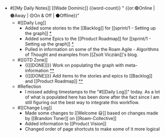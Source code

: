 - #[[My Daily Notes]] [[Wade Dominic]] {{word-count}} " {{or:🟢Online | 🟠Away | 🟡On & Off | ⚫️Offline}}"
    - #[[Daily Log]]
        - Added some stories to the [[Backlog]] for [[sprint/1 - Setting up the graph]] [*](((iqLZys3Ut)))
        - Added some Epics to the [[Product Roadmap]] for [[sprint/1 - Setting up the graph]] [*](((KB-_ekqDy)))
        - Pulled in information on some of the the Roam Agile - Algorithms of Thought and examples from [[Zsolt Viczián]]'s blog. 
    - #[[GTD Zone]]
        - {{[[DONE]]}} Work on populating the graph with meta-information [*](((2RcnpMHDa)))[*](((YPmS0iClL)))
        - {{[[DONE]]}} Add items to the stories and epics to [[Backlog]] and [[Product Roadmap]] [*](((L91ApTJvl)))[*](((DLxaviT7X)))
    - #Reflection
        - I missed adding timestamps to the "#[[Daily Log]]" today. As a lot of what is populated here has been done after the fact since I am still figuring out the best way to integrate this workflow. 
    - #[[Change Log]]
        - Made some changes to [[Welcome 😃]] based on changes made by [[Brandon Toner]] on [[Roam-Collective]]
        - Added information to [[Product Vision]]
        - Changed order of page shortcuts to make some of it more logical

